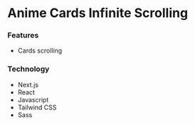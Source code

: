 # Anime Cards Infinite Scrolling

### Features
- Cards scrolling

### Technology
- Next.js
- React
- Javascript
- Tailwind CSS
- Sass
